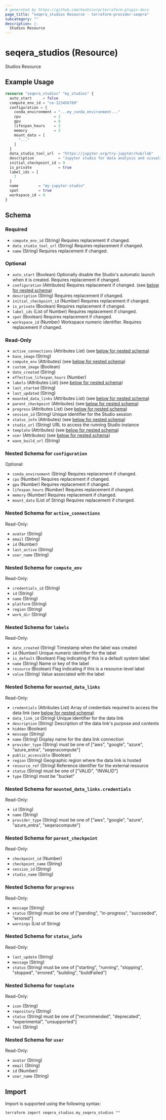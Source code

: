 ```yaml
---
# generated by https://github.com/hashicorp/terraform-plugin-docs
page_title: "seqera_studios Resource - terraform-provider-seqera"
subcategory: ""
description: |-
  Studios Resource
---
```


# seqera_studios (Resource)

Studios Resource

## Example Usage

```terraform
resource "seqera_studios" "my_studios" {
  auto_start     = false
  compute_env_id = "ce-123456789"
  configuration = {
    conda_environment = "...my_conda_environment..."
    cpu               = 2
    gpu               = 8
    lifespan_hours    = 2
    memory            = 3
    mount_data = [
      "..."
    ]
  }
  data_studio_tool_url  = "https://jupyter.org/try-jupyter/hub/lab"
  description           = "Jupyter studio for data analysis and visualization"
  initial_checkpoint_id = 9
  is_private            = true
  label_ids = [
    7
  ]
  name         = "my-jupyter-studio"
  spot         = true
  workspace_id = 9
}
```

<!-- schema generated by tfplugindocs -->
## Schema

### Required

- `compute_env_id` (String) Requires replacement if changed.
- `data_studio_tool_url` (String) Requires replacement if changed.
- `name` (String) Requires replacement if changed.

### Optional

- `auto_start` (Boolean) Optionally disable the Studio's automatic launch when it is created. Requires replacement if changed.
- `configuration` (Attributes) Requires replacement if changed. (see [below for nested schema](#nestedatt--configuration))
- `description` (String) Requires replacement if changed.
- `initial_checkpoint_id` (Number) Requires replacement if changed.
- `is_private` (Boolean) Requires replacement if changed.
- `label_ids` (List of Number) Requires replacement if changed.
- `spot` (Boolean) Requires replacement if changed.
- `workspace_id` (Number) Workspace numeric identifier. Requires replacement if changed.

### Read-Only

- `active_connections` (Attributes List) (see [below for nested schema](#nestedatt--active_connections))
- `base_image` (String)
- `compute_env` (Attributes) (see [below for nested schema](#nestedatt--compute_env))
- `custom_image` (Boolean)
- `date_created` (String)
- `effective_lifespan_hours` (Number)
- `labels` (Attributes List) (see [below for nested schema](#nestedatt--labels))
- `last_started` (String)
- `last_updated` (String)
- `mounted_data_links` (Attributes List) (see [below for nested schema](#nestedatt--mounted_data_links))
- `parent_checkpoint` (Attributes) (see [below for nested schema](#nestedatt--parent_checkpoint))
- `progress` (Attributes List) (see [below for nested schema](#nestedatt--progress))
- `session_id` (String) Unique identifier for the Studio session
- `status_info` (Attributes) (see [below for nested schema](#nestedatt--status_info))
- `studio_url` (String) URL to access the running Studio instance
- `template` (Attributes) (see [below for nested schema](#nestedatt--template))
- `user` (Attributes) (see [below for nested schema](#nestedatt--user))
- `wave_build_url` (String)

<a id="nestedatt--configuration"></a>
### Nested Schema for `configuration`

Optional:

- `conda_environment` (String) Requires replacement if changed.
- `cpu` (Number) Requires replacement if changed.
- `gpu` (Number) Requires replacement if changed.
- `lifespan_hours` (Number) Requires replacement if changed.
- `memory` (Number) Requires replacement if changed.
- `mount_data` (List of String) Requires replacement if changed.


<a id="nestedatt--active_connections"></a>
### Nested Schema for `active_connections`

Read-Only:

- `avatar` (String)
- `email` (String)
- `id` (Number)
- `last_active` (String)
- `user_name` (String)


<a id="nestedatt--compute_env"></a>
### Nested Schema for `compute_env`

Read-Only:

- `credentials_id` (String)
- `id` (String)
- `name` (String)
- `platform` (String)
- `region` (String)
- `work_dir` (String)


<a id="nestedatt--labels"></a>
### Nested Schema for `labels`

Read-Only:

- `date_created` (String) Timestamp when the label was created
- `id` (Number) Unique numeric identifier for the label
- `is_default` (Boolean) Flag indicating if this is a default system label
- `name` (String) Name or key of the label
- `resource` (Boolean) Flag indicating if this is a resource-level label
- `value` (String) Value associated with the label


<a id="nestedatt--mounted_data_links"></a>
### Nested Schema for `mounted_data_links`

Read-Only:

- `credentials` (Attributes List) Array of credentials required to access the data link (see [below for nested schema](#nestedatt--mounted_data_links--credentials))
- `data_link_id` (String) Unique identifier for the data link
- `description` (String) Description of the data link's purpose and contents
- `hidden` (Boolean)
- `message` (String)
- `name` (String) Display name for the data link connection
- `provider_type` (String) must be one of ["aws", "google", "azure", "azure_entra", "seqeracompute"]
- `public_accessible` (Boolean)
- `region` (String) Geographic region where the data link is hosted
- `resource_ref` (String) Reference identifier for the external resource
- `status` (String) must be one of ["VALID", "INVALID"]
- `type` (String) must be "bucket"

<a id="nestedatt--mounted_data_links--credentials"></a>
### Nested Schema for `mounted_data_links.credentials`

Read-Only:

- `id` (String)
- `name` (String)
- `provider_type` (String) must be one of ["aws", "google", "azure", "azure_entra", "seqeracompute"]



<a id="nestedatt--parent_checkpoint"></a>
### Nested Schema for `parent_checkpoint`

Read-Only:

- `checkpoint_id` (Number)
- `checkpoint_name` (String)
- `session_id` (String)
- `studio_name` (String)


<a id="nestedatt--progress"></a>
### Nested Schema for `progress`

Read-Only:

- `message` (String)
- `status` (String) must be one of ["pending", "in-progress", "succeeded", "errored"]
- `warnings` (List of String)


<a id="nestedatt--status_info"></a>
### Nested Schema for `status_info`

Read-Only:

- `last_update` (String)
- `message` (String)
- `status` (String) must be one of ["starting", "running", "stopping", "stopped", "errored", "building", "buildFailed"]


<a id="nestedatt--template"></a>
### Nested Schema for `template`

Read-Only:

- `icon` (String)
- `repository` (String)
- `status` (String) must be one of ["recommended", "deprecated", "experimental", "unsupported"]
- `tool` (String)


<a id="nestedatt--user"></a>
### Nested Schema for `user`

Read-Only:

- `avatar` (String)
- `email` (String)
- `id` (Number)
- `user_name` (String)

## Import

Import is supported using the following syntax:

```shell
terraform import seqera_studios.my_seqera_studios ""
```
